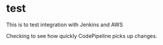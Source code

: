 # test
This is to test integration with Jenkins and AWS

Checking to see how quickly CodePipeline picks up changes.